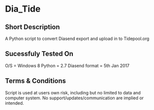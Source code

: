 # Dia_Tide

## Short Description
A Python script to convert Diasend export and upload in to Tidepool.org



## Sucessfuly Tested On
O/S = Windows 8
Python = 2.7
Diasend format = 5th Jan 2017

## Terms & Conditions
Script is used at users own risk, including but no limited to data and computer system. No support/updates/communication are implied or intended.
